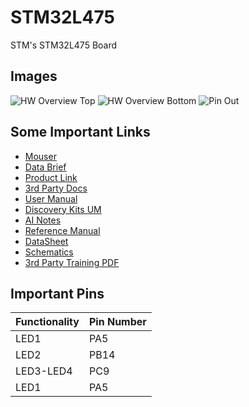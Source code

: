 # STM32L475
STM's STM32L475 Board

## Images

![HW Overview Top](https://docs.neqto.com/images/b-l4s5i-iot01a_hw_top.png)
![HW Overview Bottom](https://docs.neqto.com/images/b-l4s5i-iot01a_hw_bottom.png)
![Pin Out](https://docs.neqto.com/images/b-l4s5i-iot01a_hw_pinout.png)

## Some Important Links

- [Mouser](https://www.mouser.in/ProductDetail/STMicroelectronics/B-L475E-IOT01A2?qs=2m8Gdae5Lr2iZaHS3QKU3w%3D%3D)
- [Data Brief](https://www.mouser.in/datasheet/2/389/b-l475e-iot01a-1848022.pdf)
- [Product Link](https://www.st.com/en/evaluation-tools/b-l475e-iot01a.html#overview)
- [3rd Party Docs](https://docs.neqto.com/docs/en/stm32-discovery-series/hardware/about-stm32-discovery-kit-b-l4s5i-iot01a)
- [User Manual](https://github.com/balaji303/STM32L475/blob/main/docs/um2153-discovery-kit-for-iot-node-multichannel-communication-with-stm32l4-stmicroelectronics.pdf)
- [Discovery Kits UM](https://github.com/balaji303/STM32L475/blob/main/docs/um2052-getting-started-with-stm32-mcu-discovery-kits-software-development-tools-stmicroelectronics.pdf)
- [AI Notes](https://github.com/balaji303/STM32L475/blob/main/docs/en.STM32CubeAI_press_pres.pdf)
- [Reference Manual](https://www.st.com/resource/en/reference_manual/rm0351-stm32l47xxx-stm32l48xxx-stm32l49xxx-and-stm32l4axxx-advanced-armbased-32bit-mcus-stmicroelectronics.pdf)
- [DataSheet](https://www.st.com/resource/en/datasheet/stm32l475vg.pdf)
- [Schematics](https://github.com/balaji303/STM32L475/blob/main/docs/Schematics.pdf)
- [3rd Party Training PDF](https://www.st.com/content/dam/technology-tour-2017/hands-on-training_stm32.pdf)

## Important Pins

|Functionality|Pin Number|
|-|-|
|LED1|PA5|
|LED2|PB14|
|LED3-LED4|PC9|
|LED1|PA5|